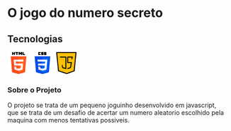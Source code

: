 # O jogo do numero secreto

## Tecnologias
<div>
<img src="img/html-5.png" alt="Logo HTML" width=50px height=50px>
<img src="img/css-3.png" alt="Logo Css" width=50px height=50px>
<img src="img/script-java.png" alt="Logo Javascript" width=50px height=50px>
</div>

### Sobre o Projeto
<p>
O projeto se trata de um pequeno joguinho desenvolvido em javascript, <br>
que se trata de um desafio de acertar um numero aleatorio escolhido pela <br>
maquina com menos tentativas possiveis.<br>
</p>

